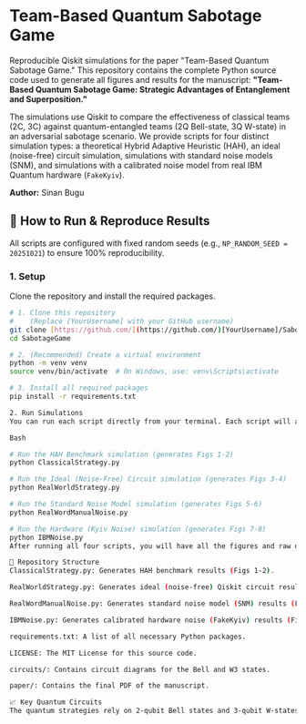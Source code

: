 
# Team-Based Quantum Sabotage Game
Reproducible Qiskit simulations for the paper "Team-Based Quantum Sabotage Game."
This repository contains the complete Python source code used to generate all figures and results for the manuscript: **"Team-Based Quantum Sabotage Game: Strategic Advantages of Entanglement and Superposition."**

The simulations use Qiskit to compare the effectiveness of classical teams (2C, 3C) against quantum-entangled teams (2Q Bell-state, 3Q W-state) in an adversarial sabotage scenario. We provide scripts for four distinct simulation types: a theoretical Hybrid Adaptive Heuristic (HAH), an ideal (noise-free) circuit simulation, simulations with standard noise models (SNM), and simulations with a calibrated noise model from real IBM Quantum hardware (`FakeKyiv`).

**Author:** Sinan Bugu


## 🚀 How to Run & Reproduce Results

All scripts are configured with fixed random seeds (e.g., `NP_RANDOM_SEED = 20251021`) to ensure 100% reproducibility.

### 1. Setup

Clone the repository and install the required packages.

```bash
# 1. Clone this repository
#    (Replace [YourUsername] with your GitHub username)
git clone [https://github.com/](https://github.com/)[YourUsername]/SabotageGame.git
cd SabotageGame

# 2. (Recommended) Create a virtual environment
python -m venv venv
source venv/bin/activate  # On Windows, use: venv\Scripts\activate

# 3. Install all required packages
pip install -r requirements.txt

2. Run Simulations
You can run each script directly from your terminal. Each script will automatically create its own output directory (e.g., ClassicalStrategy_figures/) containing the .png plot files and .csv data files.

Bash

# Run the HAH Benchmark simulation (generates Figs 1-2)
python ClassicalStrategy.py

# Run the Ideal (Noise-Free) Circuit simulation (generates Figs 3-4)
python RealWorldStrategy.py

# Run the Standard Noise Model simulation (generates Figs 5-6)
python RealWordManualNoise.py

# Run the Hardware (Kyiv Noise) simulation (generates Figs 7-8)
python IBMNoise.py
After running all four scripts, you will have all the figures and raw data used in the paper.

📁 Repository Structure
ClassicalStrategy.py: Generates HAH benchmark results (Figs 1-2).

RealWorldStrategy.py: Generates ideal (noise-free) Qiskit circuit results (Figs 3-4).

RealWordManualNoise.py: Generates standard noise model (SNM) results (Figs 5-6).

IBMNoise.py: Generates calibrated hardware noise (FakeKyiv) results (Figs 7-8).

requirements.txt: A list of all necessary Python packages.

LICENSE: The MIT License for this source code.

circuits/: Contains circuit diagrams for the Bell and W3 states.

paper/: Contains the final PDF of the manuscript.

📈 Key Quantum Circuits
The quantum strategies rely on 2-qubit Bell states and 3-qubit W-states, the circuits attached in Circuits folder
